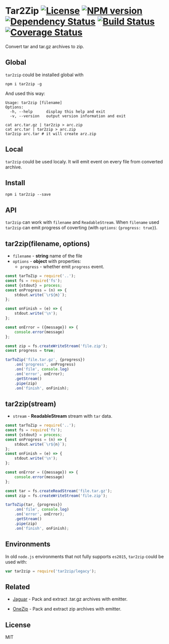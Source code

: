 # Tar2Zip [![License][LicenseIMGURL]][LicenseURL] [![NPM version][NPMIMGURL]][NPMURL] [![Dependency Status][DependencyStatusIMGURL]][DependencyStatusURL] [![Build Status][BuildStatusIMGURL]][BuildStatusURL] [![Coverage Status][CoverageIMGURL]][CoverageURL]

Convert tar and tar.gz archives to zip.

## Global

`tar2zip` could be installed global with

```
npm i tar2zip -g
```

And used this way:

```
Usage: tar2zip [filename]
Options:
  -h, --help      display this help and exit
  -v, --version   output version information and exit
```

```
cat arc.tar.gz | tar2zip > arc.zip
cat arc.tar | tar2zip > arc.zip
tar2zip arc.tar # it will create arz.zip
```

## Local

`tar2zip` could be used localy. It will emit event on every file from converted archive.

## Install

```
npm i tar2zip --save
```

## API

`tar2zip` can work with `filename` and `ReadableStream`. When `filename` used `tar2zip` can emit
progress of coverting (with `options`: `{progress: true}`).

## tar2zip(filename, options)

- `filename` - **string** name of the file
- `options` - **object** with properties:
  - `progress` - whether emit `progress` event.

```js
const tarToZip = require('..');
const fs = require('fs');
const {stdout} = process;
const onProgress = (n) => {
    stdout.write(`\r${n}`);
};

const onFinish = (e) => {
    stdout.write('\n');
};

const onError = ({message}) => {
    console.error(message)
};

const zip = fs.createWriteStream('file.zip');
const progress = true;

tarToZip('file.tar.gz', {progress})
    .on('progress', onProgress)
    .on('file', console.log)
    .on('error', onError);
    .getStream()
    .pipe(zip)
    .on('finish', onFinish);

```

## tar2zip(stream)

- `stream` - **ReadableStream** stream with `tar` data.

```js
const tarToZip = require('..');
const fs = require('fs');
const {stdout} = process;
const onProgress = (n) => {
    stdout.write(`\r${n}`);
};
const onFinish = (e) => {
    stdout.write('\n');
};

const onError = ({message}) => {
    console.error(message)
};

const tar = fs.createReadStream('file.tar.gz');
const zip = fs.createWriteStream('file.zip');

tarToZip(tar, {progress})
    .on('file', console.log)
    .on('error', onError);
    .getStream()
    .pipe(zip)
    .on('finish', onFinish);
```

## Environments

In old `node.js` environments that not fully supports `es2015`, `tar2zip` could be used with:

```js
var tar2zip = require('tar2zip/legacy');
```
## Related

- [Jaguar](https://github.com/coderaiser/node-jaguar "Jaguar") - Pack and extract .tar.gz archives with emitter.

- [OneZip](https://github.com/coderaiser/node-onezip "OneZip") - Pack and extract zip archives with emitter.

## License

MIT

[NPMIMGURL]:                https://img.shields.io/npm/v/tar2zip.svg?style=flat
[BuildStatusIMGURL]:        https://img.shields.io/travis/coderaiser/node-tar2zip/master.svg?style=flat
[DependencyStatusIMGURL]:   https://img.shields.io/gemnasium/coderaiser/node-tar2zip.svg?style=flat
[LicenseIMGURL]:            https://img.shields.io/badge/license-MIT-317BF9.svg?style=flat
[NPMURL]:                   https://npmjs.org/package/tar2zip "npm"
[BuildStatusURL]:           https://travis-ci.org/coderaiser/node-tar2zip  "Build Status"
[DependencyStatusURL]:      https://gemnasium.com/coderaiser/node-tar2zip "Dependency Status"
[LicenseURL]:               https://tldrlegal.com/license/mit-license "MIT License"

[CoverageURL]:              https://coveralls.io/github/coderaiser/node-tar2zip?branch=master
[CoverageIMGURL]:           https://coveralls.io/repos/coderaiser/node-tar2zip/badge.svg?branch=master&service=github
